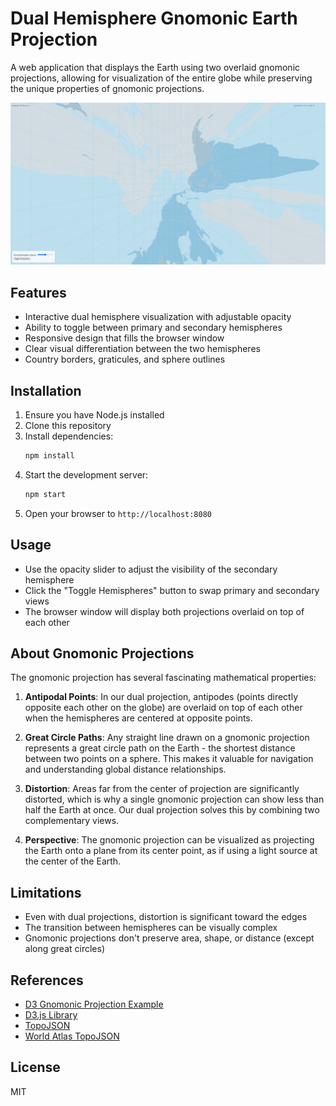 # Dual Hemisphere Gnomonic Earth Projection

A web application that displays the Earth using two overlaid gnomonic projections, allowing for visualization of the entire globe while preserving the unique properties of gnomonic projections.

![Screenshot](screenshot.png)

## Features

- Interactive dual hemisphere visualization with adjustable opacity
- Ability to toggle between primary and secondary hemispheres
- Responsive design that fills the browser window
- Clear visual differentiation between the two hemispheres
- Country borders, graticules, and sphere outlines

## Installation

1. Ensure you have Node.js installed
2. Clone this repository
3. Install dependencies:
   ```bash
   npm install
   ```
4. Start the development server:
   ```bash
   npm start
   ```
5. Open your browser to `http://localhost:8080`

## Usage

- Use the opacity slider to adjust the visibility of the secondary hemisphere
- Click the "Toggle Hemispheres" button to swap primary and secondary views
- The browser window will display both projections overlaid on top of each other

## About Gnomonic Projections

The gnomonic projection has several fascinating mathematical properties:

1. **Antipodal Points**: In our dual projection, antipodes (points directly opposite each other on the globe) are overlaid on top of each other when the hemispheres are centered at opposite points.

2. **Great Circle Paths**: Any straight line drawn on a gnomonic projection represents a great circle path on the Earth - the shortest distance between two points on a sphere. This makes it valuable for navigation and understanding global distance relationships.

3. **Distortion**: Areas far from the center of projection are significantly distorted, which is why a single gnomonic projection can show less than half the Earth at once. Our dual projection solves this by combining two complementary views.

4. **Perspective**: The gnomonic projection can be visualized as projecting the Earth onto a plane from its center point, as if using a light source at the center of the Earth.

## Limitations

- Even with dual projections, distortion is significant toward the edges
- The transition between hemispheres can be visually complex
- Gnomonic projections don't preserve area, shape, or distance (except along great circles)

## References

- [D3 Gnomonic Projection Example](https://observablehq.com/@d3/gnomonic)
- [D3.js Library](https://d3js.org/)
- [TopoJSON](https://github.com/topojson/topojson)
- [World Atlas TopoJSON](https://github.com/topojson/world-atlas)

## License

MIT
